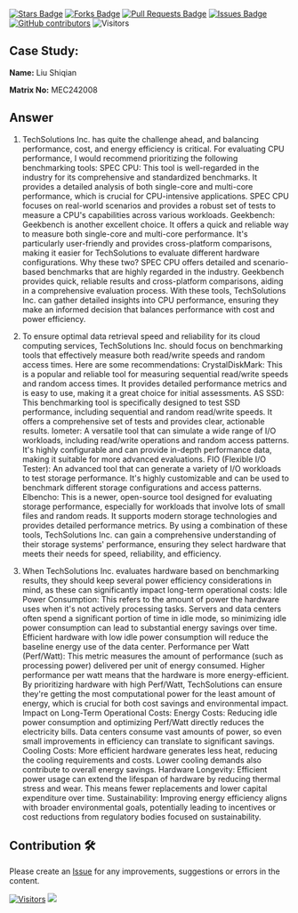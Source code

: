 <a href="https://github.com/drshahizan/computer-system/stargazers"><img src="https://img.shields.io/github/stars/drshahizan/computer-system" alt="Stars Badge"/></a>
<a href="https://github.com/drshahizan/computer-system/network/members"><img src="https://img.shields.io/github/forks/drshahizan/computer-system" alt="Forks Badge"/></a>
<a href="https://github.com/drshahizan/computer-system/pulls"><img src="https://img.shields.io/github/issues-pr/drshahizan/computer-system" alt="Pull Requests Badge"/></a>
<a href="https://github.com/drshahizan/computer-system"><img src="https://img.shields.io/github/issues/drshahizan/computer-system" alt="Issues Badge"/></a>
<a href="https://github.com/drshahizan/computer-system/graphs/contributors"><img alt="GitHub contributors" src="https://img.shields.io/github/contributors/drshahizan/computer-system?color=2b9348"></a>
![Visitors](https://api.visitorbadge.io/api/visitors?path=https%3A%2F%2Fgithub.com%2Fdrshahizan%2Fcomputer-system&labelColor=%23d9e3f0&countColor=%23697689&style=flat)

## Case Study:

**Name:** Liu Shiqian

**Matrix No:** MEC242008

## Answer
1. TechSolutions Inc. has quite the challenge ahead, and balancing performance, cost, and energy efficiency is critical. For evaluating CPU performance, I would recommend prioritizing the following benchmarking tools:
SPEC CPU: This tool is well-regarded in the industry for its comprehensive and standardized benchmarks. It provides a detailed analysis of both single-core and multi-core performance, which is crucial for CPU-intensive applications. SPEC CPU focuses on real-world scenarios and provides a robust set of tests to measure a CPU's capabilities across various workloads.
Geekbench: Geekbench is another excellent choice. It offers a quick and reliable way to measure both single-core and multi-core performance. It's particularly user-friendly and provides cross-platform comparisons, making it easier for TechSolutions to evaluate different hardware configurations.
Why these two?
SPEC CPU offers detailed and scenario-based benchmarks that are highly regarded in the industry.
Geekbench provides quick, reliable results and cross-platform comparisons, aiding in a comprehensive evaluation process.
With these tools, TechSolutions Inc. can gather detailed insights into CPU performance, ensuring they make an informed decision that balances performance with cost and power efficiency.

2. To ensure optimal data retrieval speed and reliability for its cloud computing services, TechSolutions Inc. should focus on benchmarking tools that effectively measure both read/write speeds and random access times. Here are some recommendations:
CrystalDiskMark: This is a popular and reliable tool for measuring sequential read/write speeds and random access times. It provides detailed performance metrics and is easy to use, making it a great choice for initial assessments.
AS SSD: This benchmarking tool is specifically designed to test SSD performance, including sequential and random read/write speeds. It offers a comprehensive set of tests and provides clear, actionable results.
Iometer: A versatile tool that can simulate a wide range of I/O workloads, including read/write operations and random access patterns. It's highly configurable and can provide in-depth performance data, making it suitable for more advanced evaluations.
FIO (Flexible I/O Tester): An advanced tool that can generate a variety of I/O workloads to test storage performance. It's highly customizable and can be used to benchmark different storage configurations and access patterns.
Elbencho: This is a newer, open-source tool designed for evaluating storage performance, especially for workloads that involve lots of small files and random reads. It supports modern storage technologies and provides detailed performance metrics.
By using a combination of these tools, TechSolutions Inc. can gain a comprehensive understanding of their storage systems' performance, ensuring they select hardware that meets their needs for speed, reliability, and efficiency.

3. When TechSolutions Inc. evaluates hardware based on benchmarking results, they should keep several power efficiency considerations in mind, as these can significantly impact long-term operational costs:
Idle Power Consumption: This refers to the amount of power the hardware uses when it's not actively processing tasks. Servers and data centers often spend a significant portion of time in idle mode, so minimizing idle power consumption can lead to substantial energy savings over time. Efficient hardware with low idle power consumption will reduce the baseline energy use of the data center.
Performance per Watt (Perf/Watt): This metric measures the amount of performance (such as processing power) delivered per unit of energy consumed. Higher performance per watt means that the hardware is more energy-efficient. By prioritizing hardware with high Perf/Watt, TechSolutions can ensure they're getting the most computational power for the least amount of energy, which is crucial for both cost savings and environmental impact.
Impact on Long-Term Operational Costs:
Energy Costs: Reducing idle power consumption and optimizing Perf/Watt directly reduces the electricity bills. Data centers consume vast amounts of power, so even small improvements in efficiency can translate to significant savings.
Cooling Costs: More efficient hardware generates less heat, reducing the cooling requirements and costs. Lower cooling demands also contribute to overall energy savings.
Hardware Longevity: Efficient power usage can extend the lifespan of hardware by reducing thermal stress and wear. This means fewer replacements and lower capital expenditure over time.
Sustainability: Improving energy efficiency aligns with broader environmental goals, potentially leading to incentives or cost reductions from regulatory bodies focused on sustainability.



## Contribution 🛠️
Please create an [Issue](https://github.com/drshahizan/computer-system/issues) for any improvements, suggestions or errors in the content.

[![Visitors](https://api.visitorbadge.io/api/visitors?path=https%3A%2F%2Fgithub.com%2Fdrshahizan&labelColor=%23697689&countColor=%23555555&style=plastic)](https://visitorbadge.io/status?path=https%3A%2F%2Fgithub.com%2Fdrshahizan)
![](https://hit.yhype.me/github/profile?user_id=81284918)
